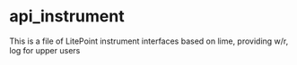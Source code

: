 # api_instrument

This is a file of LitePoint instrument interfaces based on lime, providing w/r, log for upper users
